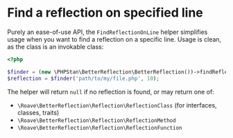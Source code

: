 # Find a reflection on specified line

Purely an ease-of-use API, the `FindReflectionOnLine` helper simplifies usage when you want to find a reflection on a
specific line. Usage is clean, as the class is an invokable class:

```php
<?php

$finder = (new \PHPStan\BetterReflection\BetterReflection())->findReflectionsOnLine();
$reflection = $finder('path/to/my/file.php', 10);
```

The helper will return `null` if no reflection is found, or may return one of:

* `\Roave\BetterReflection\Reflection\ReflectionClass` (for interfaces, classes, traits)
* `\Roave\BetterReflection\Reflection\ReflectionMethod`
* `\Roave\BetterReflection\Reflection\ReflectionFunction`
